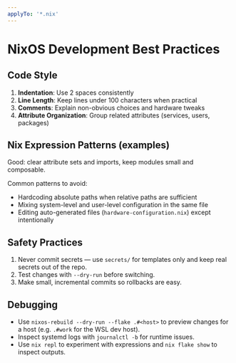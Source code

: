```yaml
---
applyTo: '*.nix'
---
```


# NixOS Development Best Practices

## Code Style

1. **Indentation**: Use 2 spaces consistently
2. **Line Length**: Keep lines under 100 characters when practical
3. **Comments**: Explain non-obvious choices and hardware tweaks
4. **Attribute Organization**: Group related attributes (services, users, packages)

## Nix Expression Patterns (examples)

Good: clear attribute sets and imports, keep modules small and composable.

Common patterns to avoid:
- Hardcoding absolute paths when relative paths are sufficient
- Mixing system-level and user-level configuration in the same file
- Editing auto-generated files (`hardware-configuration.nix`) except intentionally

## Safety Practices

1. Never commit secrets — use `secrets/` for templates only and keep real secrets out of the repo.
2. Test changes with `--dry-run` before switching.
3. Make small, incremental commits so rollbacks are easy.

## Debugging

- Use `nixos-rebuild --dry-run --flake .#<host>` to preview changes for a host (e.g. `.#work` for the WSL dev host).
- Inspect systemd logs with `journalctl -b` for runtime issues.
- Use `nix repl` to experiment with expressions and `nix flake show` to inspect outputs.

